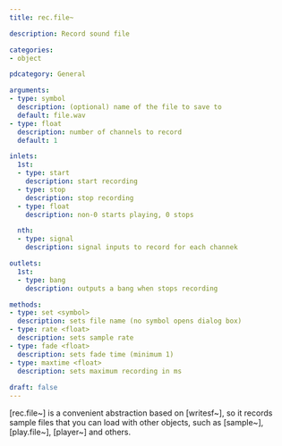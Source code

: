 ```yaml
---
title: rec.file~

description: Record sound file

categories:
- object

pdcategory: General

arguments:
- type: symbol
  description: (optional) name of the file to save to
  default: file.wav
- type: float
  description: number of channels to record
  default: 1

inlets:
  1st:
  - type: start 
    description: start recording
  - type: stop
    description: stop recording
  - type: float
    description: non-0 starts playing, 0 stops

  nth:
  - type: signal
    description: signal inputs to record for each channek

outlets:
  1st:
  - type: bang
    description: outputs a bang when stops recording

methods:
- type: set <symbol>
  description: sets file name (no symbol opens dialog box)
- type: rate <float>
  description: sets sample rate
- type: fade <float>
  description: sets fade time (minimum 1)
- type: maxtime <float>
  description: sets maximum recording in ms
 
draft: false
---
```


[rec.file~] is a convenient abstraction based on [writesf~], so it records sample files that you can load with other objects, such as [sample~], [play.file~], [player~] and others.
